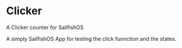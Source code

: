 # Clicker
A Clicker counter for SailfishOS

A simply SailfishOS App for testing the click funnction and the states.
